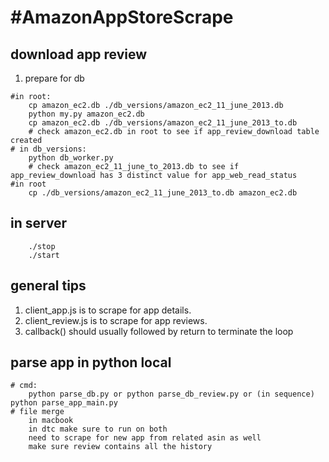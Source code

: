 #AmazonAppStoreScrape
====================

## download app review

1. prepare for db

```
#in root:
	cp amazon_ec2.db ./db_versions/amazon_ec2_11_june_2013.db
	python my.py amazon_ec2.db
	cp amazon_ec2.db ./db_versions/amazon_ec2_11_june_2013_to.db
	# check amazon_ec2.db in root to see if app_review_download table created
# in db_versions:
	python db_worker.py
	# check amazon_ec2_11_june_to_2013.db to see if app_review_download has 3 distinct value for app_web_read_status
#in root
	cp ./db_versions/amazon_ec2_11_june_2013_to.db amazon_ec2.db

```



## in server
```
	./stop
	./start
```

## general tips


1. client_app.js is to scrape for app details.
2. client_review.js is to scrape for app reviews. 
3. callback() should usually followed by return to terminate the loop



## parse app in python local
```
# cmd: 
	python parse_db.py or python parse_db_review.py or (in sequence) python parse_app_main.py
# file merge
	in macbook 
	in dtc make sure to run on both
	need to scrape for new app from related asin as well
	make sure review contains all the history

```